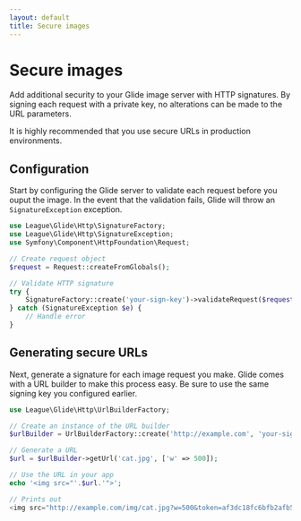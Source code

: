 ```yaml
---
layout: default
title: Secure images
---
```


# Secure images

Add additional security to your Glide image server with HTTP signatures. By signing each request with a private key, no alterations can be made to the URL parameters.

<p class="message-notice">It is highly recommended that you use secure URLs in production environments.</p>

## Configuration

Start by configuring the Glide server to validate each request before you ouput the image. In the event that the validation fails, Glide will throw an `SignatureException` exception.

~~~ php
use League\Glide\Http\SignatureFactory;
use League\Glide\Http\SignatureException;
use Symfony\Component\HttpFoundation\Request;

// Create request object
$request = Request::createFromGlobals();

// Validate HTTP signature
try {
    SignatureFactory::create('your-sign-key')->validateRequest($request);
} catch (SignatureException $e) {
    // Handle error
}
~~~

## Generating secure URLs

Next, generate a signature for each image request you make. Glide comes with a URL builder to make this process easy. Be sure to use the same signing key you configured earlier.

~~~ php
use League\Glide\Http\UrlBuilderFactory;

// Create an instance of the URL builder
$urlBuilder = UrlBuilderFactory::create('http://example.com', 'your-sign-key');

// Generate a URL
$url = $urlBuilder->getUrl('cat.jpg', ['w' => 500]);

// Use the URL in your app
echo '<img src="'.$url.'">';

// Prints out
<img src="http://example.com/img/cat.jpg?w=500&token=af3dc18fc6bfb2afb521e587c348b904">
~~~